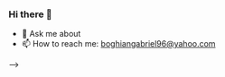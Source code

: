 ### Hi there 👋

<!--
**Boghian-Gabriel/Boghian-Gabriel** is a ✨ _special_ ✨ repository because its `README.md` (this file) appears on your GitHub profile.

Here are some ideas to get you started:

- 🔭 I’m currently working on SQL Server, VB.NET
- 🌱 I’m currently learning ASP.NET, Figma , Adobe XD 
<!-- - 👯 I’m looking to collaborate on ... -->
<!-- - 🤔 I’m looking for help with ... -->
- 💬 Ask me about 
- 📫 How to reach me: boghiangabriel96@yahoo.com
<!-- - 😄 Pronouns: ... -->
<!-- - ⚡ Fun fact: ... -->
-->
